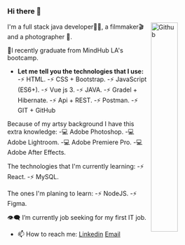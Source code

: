 ### Hi there 👋

<img width="35%" align="right" alt="Github" src="https://steamuserimages-a.akamaihd.net/ugc/1631947648964785474/81CBA15178466DD47195A239232202E78987B714/?imw=637&imh=358&ima=fit&impolicy=Letterbox&imcolor=%23000000&letterbox=true" />

I'm a full stack java developer👩‍💻, a filmmaker🎬 and a photographer 📸.

🎉I recently graduate from MindHub LA's bootcamp.

- **Let me tell you the technologies that I use:**
   -⚡ HTML.
  -⚡ CSS + Bootstrap.
  -⚡ JavaScript (ES6+).
  -⚡ Vue js 3.
  -⚡ JAVA.
  -⚡ Gradel + Hibernate.
  -⚡ Api + REST.
  -⚡ Postman.
  -⚡ GIT + GitHub

Because of my artsy background I have this extra knowledge:
-💻 Adobe Photoshop.
-💻 Adobe Lightroom.
-💻 Adobe Premiere Pro.
-💻 Adobe After Effects.

The technologies that I'm currently learning:
-⚡ React.
-⚡ MySQL.

The ones I'm planing to learn:
-⚡ NodeJS.
-⚡ Figma.

👁️‍🗨️ I’m currently job seeking for my first IT job.
- 📫 How to reach me: [Linkedin](https://www.linkedin.com/in/ana-agustina-flores/) [Email](mailto:floresanagustina@hotmail.com)

